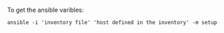 To get the ansible varibles:

    ansible -i 'inventory file' 'host defined in the inventory' -m setup